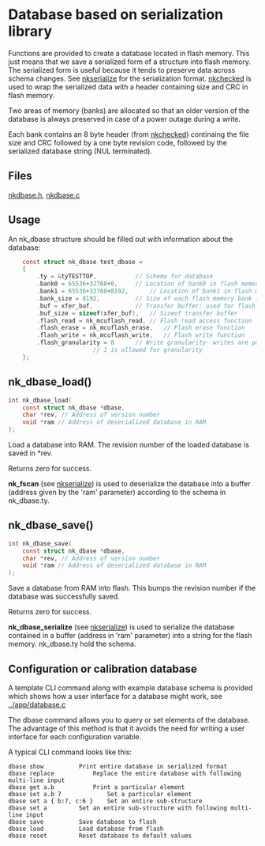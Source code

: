 # Database based on serialization library

Functions are provided to create a database located in flash memory.  This
just means that we save a serialized form of a structure into flash memory. 
The serialized form is useful because it tends to preserve data across
schema changes.  See [nkserialize](nkserialize.md) for the serialization
format.  [nkchecked](nkchecked.md) is used to wrap the serialized data with
a header containing size and CRC in flash memory.

Two areas of memory (banks) are allocated so that an older version of the
database is always preserved in case of a power outage during a write.

Each bank contains an 8 byte header (from [nkchecked](nkchecked.md))
continaing the file size and CRC followed by a one byte revision code,
followed by the serialized database string (NUL terminated).

## Files

[nkdbase.h](../inc/nkdbase.h), [nkdbase.c](../src/nkdbase.c)

## Usage

An nk_dbase structure should be filled out with information about the database:

~~~c
	const struct nk_dbase test_dbase =
	{
	    .ty = &tyTESTTOP,			// Schema for database
	    .bank0 = 65536+32768+0,		// Location of bank0 in flash memory
	    .bank1 = 65536+32768+8192,		// Location of bank1 in flash memory
	    .bank_size = 8192,			// Size of each flash memory bank (this size is used for flash_erase)
	    .buf = xfer_buf,			// Transfer buffer: used for flash_read and flash_write
	    .buf_size = sizeof(xfer_buf),	// Sizeof transfer buffer
	    .flash_read = nk_mcuflash_read,	// Flash read access function
	    .flash_erase = nk_mcuflash_erase,	// Flash erase function
	    .flash_write = nk_mcuflash_write,	// Flash write function
	    .flash_granularity = 8		// Write granularity- writes are padded so that they always a multiple of this size
						// 1 is allowed for granularity
	};
~~~

## nk_dbase_load()

~~~c
int nk_dbase_load(
	const struct nk_dbase *dbase,
	char *rev, // Address of version number
	void *ram // Address of deserialized database in RAM
);
~~~

Load a database into RAM.  The revision number of the loaded database is
saved in *rev.

Returns zero for success.

__nk_fscan__ (see [nkserialize](nkserialize.md)) is used to deserialize the
database into a buffer (address given by the 'ram' parameter) according to
the schema in nk_dbase.ty.

## nk_dbase_save()

~~~c
int nk_dbase_save(
	const struct nk_dbase *dbase,
	char *rev, // Address of version number
	void *ram // Address of deserialized database in RAM
);
~~~

Save a database from RAM into flash.  This bumps the revision number if the
database was successfully saved.

Returns zero for success.

__nk_dbase_serialize__ (see [nkserialize](nkserialize.md)) is used to
serialize the database contained in a buffer (address in 'ram' parameter)
into a string for the flash memory.  nk_dbase.ty hold the schema.

## Configuration or calibration database

A template CLI command along with example database schema is provided which
shows how a user interface for a database might work, see
[../app/database.c](../app/database.c)

The dbase command allows you to query or set elements of the database.  The
advantage of this method is that it avoids the need for writing a user
interface for each configuration variable.

A typical CLI command looks like this:

	dbase show			Print entire database in serialized format
	dbase replace			Replace the entire database with following multi-line input
	dbase get a.b			Print a particular element
	dbase set a.b 7		        Set a particular element
	dbase set a { b:7, c:6 }	Set an entire sub-structure
	dbase set a			Set an entire sub-structure with following multi-line input
	dbase save			Save database to flash
	dbase load			Load database from flash
	dbase reset			Reset database to default values
